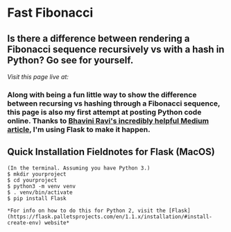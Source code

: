 # Fast Fibonacci
## Is there a difference between rendering a Fibonacci sequence recursively vs with a hash in Python? Go see for yourself.

*Visit this page live at:*

### Along with being a fun little way to show the difference between recursing vs hashing through a Fibonacci sequence, this page is also my first attempt at posting Python code online. Thanks to [Bhavini Ravi's incredibly helpful Medium article](https://medium.com/bhavaniravi/build-your-1st-python-web-app-with-flask-b039d11f101c), I'm using Flask to make it happen.

## Quick Installation Fieldnotes for Flask (MacOS)
```
(In the terminal. Assuming you have Python 3.)
$ mkdir yourproject
$ cd yourproject
$ python3 -m venv venv
$ . venv/bin/activate
$ pip install Flask

*For info on how to do this for Python 2, visit the [Flask](https://flask.palletsprojects.com/en/1.1.x/installation/#install-create-env) website*
```